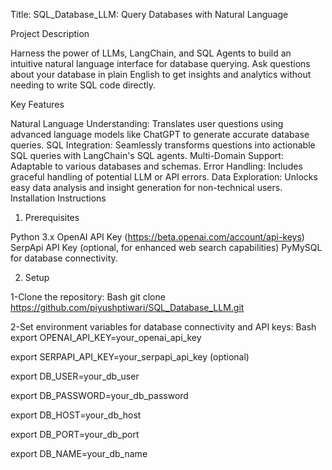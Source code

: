 Title: SQL_Database_LLM: Query Databases with Natural Language

Project Description

Harness the power of LLMs, LangChain, and SQL Agents to build an intuitive natural language interface for database querying.
Ask questions about your database in plain English to get insights and analytics without needing to write SQL code directly.

Key Features

Natural Language Understanding: Translates user questions using advanced language models like ChatGPT to generate accurate database queries.
SQL Integration: Seamlessly transforms questions into actionable SQL queries with LangChain's SQL agents.
Multi-Domain Support: Adaptable to various databases and schemas.
Error Handling: Includes graceful handling of potential LLM or API errors.
Data Exploration: Unlocks easy data analysis and insight generation for non-technical users.
Installation Instructions

1. Prerequisites

Python 3.x
OpenAI API Key (https://beta.openai.com/account/api-keys)
SerpApi API Key (optional, for enhanced web search capabilities)
PyMySQL for database connectivity.


2. Setup

1-Clone the repository:
Bash
git clone https://github.com/piyushptiwari/SQL_Database_LLM.git

2-Set environment variables for database connectivity and API keys:
Bash
export OPENAI_API_KEY=your_openai_api_key

export SERPAPI_API_KEY=your_serpapi_api_key (optional)

export DB_USER=your_db_user

export DB_PASSWORD=your_db_password

export DB_HOST=your_db_host

export DB_PORT=your_db_port

export DB_NAME=your_db_name
